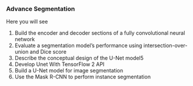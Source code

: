 ### Advance Segmentation

Here you will see 

1. Build the encoder and decoder sections of a fully convolutional neural network
2. Evaluate a segmentation model’s performance using intersection-over-union and Dice score
4. Describe the conceptual design of the U-Net model5
5. Develop Unet With TensorFlow 2 API
5. Build a U-Net model for image segmentation
6. Use the Mask R-CNN to perform instance segmentation
